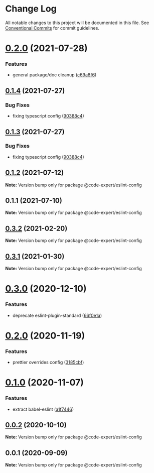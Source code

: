 # Change Log

All notable changes to this project will be documented in this file.
See [Conventional Commits](https://conventionalcommits.org) for commit guidelines.

# [0.2.0](https://github.com/CodeExpertETH/configs/compare/@code-expert/eslint-config@0.1.4...@code-expert/eslint-config@0.2.0) (2021-07-28)


### Features

* general package/doc cleanup ([c69a8f6](https://github.com/CodeExpertETH/configs/commit/c69a8f60a03531f44d7996955d48d522d9637427))





## [0.1.4](https://github.com/CodeExpertETH/configs/compare/@code-expert/eslint-config@0.1.2...@code-expert/eslint-config@0.1.4) (2021-07-27)

### Bug Fixes

- fixing typescript config ([90388c4](https://github.com/CodeExpertETH/configs/commit/90388c4a744ba11070f668e752123d549994c4fb))

## [0.1.3](https://github.com/CodeExpertETH/configs/compare/@code-expert/eslint-config@0.1.2...@code-expert/eslint-config@0.1.3) (2021-07-27)

### Bug Fixes

- fixing typescript config ([90388c4](https://github.com/CodeExpertETH/configs/commit/90388c4a744ba11070f668e752123d549994c4fb))

## [0.1.2](https://github.com/CodeExpertETH/configs/compare/@code-expert/eslint-config@0.1.1...@code-expert/eslint-config@0.1.2) (2021-07-12)

**Note:** Version bump only for package @code-expert/eslint-config

## 0.1.1 (2021-07-10)

**Note:** Version bump only for package @code-expert/eslint-config

## [0.3.2](https://github.com/CodeExpertETH/configs/compare/@code-expert/eslint-config@0.3.1...@code-expert/eslint-config@0.3.2) (2021-02-20)

**Note:** Version bump only for package @code-expert/eslint-config

## [0.3.1](https://github.com/CodeExpertETH/configs/compare/@code-expert/eslint-config@0.3.0...@code-expert/eslint-config@0.3.1) (2021-01-30)

**Note:** Version bump only for package @code-expert/eslint-config

# [0.3.0](https://github.com/CodeExpertETH/configs/compare/@code-expert/eslint-config@0.2.0...@code-expert/eslint-config@0.3.0) (2020-12-10)

### Features

- deprecate eslint-plugin-standard ([66f0e1a](https://github.com/CodeExpertETH/configs/commit/66f0e1a2ca5060a631477a69d6706a6a8fda2708))

# [0.2.0](https://github.com/CodeExpertETH/configs/compare/@code-expert/eslint-config@0.1.0...@code-expert/eslint-config@0.2.0) (2020-11-19)

### Features

- prettier overrides config ([3185cbf](https://github.com/CodeExpertETH/configs/commit/3185cbf4a167796c4a702e7bc76a8193e5596551))

# [0.1.0](https://github.com/CodeExpertETH/configs/compare/@code-expert/eslint-config@0.0.2...@code-expert/eslint-config@0.1.0) (2020-11-07)

### Features

- extract babel-eslint ([a1f7446](https://github.com/CodeExpertETH/configs/commit/a1f744685ff7038a72a94a0efe69b28eb27d0a7e))

## [0.0.2](https://github.com/CodeExpertETH/configs/compare/@code-expert/eslint-config@0.0.1...@code-expert/eslint-config@0.0.2) (2020-10-10)

**Note:** Version bump only for package @code-expert/eslint-config

## 0.0.1 (2020-09-09)

**Note:** Version bump only for package @code-expert/eslint-config
